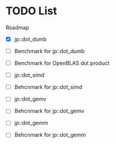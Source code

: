 # TODO List

Roadmap

- [X] jp::dot_dumb
- [ ] Benchmark for jp::dot_dumb

- [ ] Benchmark for OpenBLAS dot product

- [ ] jp::dot_simd
- [ ] Behcnmark for jp::dot_simd

- [ ] jp::dot_gemv
- [ ] Behcnmark for jp::dot_gemv

- [ ] jp::dot_gemm
- [ ] Behcnmark for jp::dot_gemm
